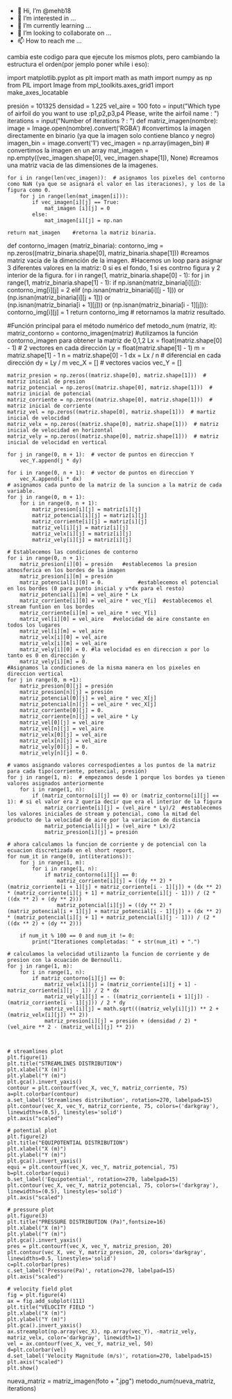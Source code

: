- 👋 Hi, I’m @mehb18
- 👀 I’m interested in ...
- 🌱 I’m currently learning ...
- 💞️ I’m looking to collaborate on ...
- 📫 How to reach me ...

<!---
mehb18/mehb18 is a ✨ special ✨ repository because its `README.md` (this file) appears on your GitHub profile.
You can click the Preview link to take a look at your changes.
--->cambia este codigo para que ejecute los mismos plots, pero cambiando la estructura el orden(por jemplo poner while i eso):
import matplotlib.pyplot as plt
import math as math
import numpy as np
from PIL import Image
from mpl_toolkits.axes_grid1 import make_axes_locatable

presión = 101325
densidad = 1.225
vel_aire = 100
foto = input("Which type of airfoil do you want to use :p1,p2,p3,p4  Please, write the airfoil name : ")
iterations = input("Number of iterations ? : ")
def matriz_imagen(nombre):
    image = Image.open(nombre).convert('RGBA') #convertimos la imagen directamente en binario (ya que la imagen solo contiene blanco y negro)
    imagen_bin = image.convert('1')
    vec_imagen = np.array(imagen_bin) # convertimos la imagen en  un array
    mat_imagen = np.empty((vec_imagen.shape[0], vec_imagen.shape[1]), None) #creamos una matriz vacia de las dimensiones de la imagenes.

    for i in range(len(vec_imagen)):  # asignamos los pixeles del contorno como NaN (ya que se asignará el valor en las iteraciones), y los de la figura como 0.
        for j in range(len(mat_imagen[i])):
            if vec_imagen[i][j] == True:
                mat_imagen [i][j] = 0
            else:
                mat_imagen[i][j] = np.nan

    return mat_imagen    #retorna la matriz binaria.

def contorno_imagen (matriz_binaria):
    contorno_img = np.zeros((matriz_binaria.shape[0], matriz_binaria.shape[1])) #creamos matriz vacia de la dimención de la imagen.
    #Hacemos un loop para asignar 3 diferentes valores en la matriz: 0 si es el fondo, 1 si es contrno figura y 2 interior de la figura.
    for i in range(1, matriz_binaria.shape[0] - 1):
        for j in range(1, matriz_binaria.shape[1] - 1):
            if np.isnan(matriz_binaria[i][j]):
                contorno_img[i][j] = 2
            elif (np.isnan(matriz_binaria[i][j - 1])) or (np.isnan(matriz_binaria[i][j + 1])) or \
                    (np.isnan(matriz_binaria[i + 1][j])) or (np.isnan(matriz_binaria[i - 1][j])):
                contorno_img[i][j] = 1
    return contorno_img # retornamos la matriz resultado.

#Función principal para el método numérico
def metodo_num (matriz, it):
    matriz_contorno = contorno_imagen(matriz) #utilizamos la función contorno_imagen para obtener la matriz de 0,1,2
    Lx = float(matriz.shape[0] - 1)  # 2 vectores en cada dirección
    Ly = float(matriz.shape[1] - 1)
    m = matriz.shape[1] - 1
    n = matriz.shape[0] - 1
    dx = Lx / n # diferencial en cada dirección
    dy = Ly / m
    vec_X = [] # vectores vacios
    vec_Y = []


    matriz_presion = np.zeros((matriz.shape[0], matriz.shape[1]))  # matriz inicial de presion
    matriz_potencial = np.zeros((matriz.shape[0], matriz.shape[1]))  # matriz inicial de potencial
    matriz_corriente = np.zeros((matriz.shape[0], matriz.shape[1]))  # matriz inicial de corriente
    matriz_vel = np.zeros((matriz.shape[0], matriz.shape[1]))  # martiz inicial de velocidad
    matriz_velx = np.zeros((matriz.shape[0], matriz.shape[1]))  # matriz inicial de velocidad en horizontal
    matriz_vely = np.zeros((matriz.shape[0], matriz.shape[1]))  # matriz inicial de velocidad en vertical

    for j in range(0, m + 1):  # vector de puntos en direccion Y
        vec_Y.append(j * dy)

    for i in range(0, n + 1):  # vector de puntos en direccion Y
        vec_X.append(i * dx)
    # asignamos cada punto de la matriz de la suncion a la matriz de cada variable.
    for j in range(0, m + 1):
        for i in range(0, n + 1):
            matriz_presion[i][j] = matriz[i][j]
            matriz_potencial[i][j] = matriz[i][j]
            matriz_corriente[i][j] = matriz[i][j]
            matriz_vel[i][j] = matriz[i][j]
            matriz_velx[i][j] = matriz[i][j]
            matriz_vely[i][j] = matriz[i][j]

    # Establecemos las condiciones de contorno
    for i in range(0, n + 1):
        matriz_presion[i][0] = presión   #establecemos la presion atmosferica en los bordes de la imagen
        matriz_presion[i][m] = presión
        matriz_potencial[i][0] = 0.           #establecemos el potencial en los bordes (0 para punto inicial y v*dx para el resto)
        matriz_potencial[i][m] = vel_aire * Lx
        matriz_corriente[i][0] = vel_aire * vec_Y[i]  #establecemos el stream funtion en los bordes
        matriz_corriente[i][m] = vel_aire * vec_Y[i]
        matriz_vel[i][0] = vel_aire   #velocidad de aire constante en todos los lugares
        matriz_vel[i][m] = vel_aire
        matriz_velx[i][0] = vel_aire
        matriz_velx[i][m] = vel_aire
        matriz_vely[i][0] = 0. #la velocidad es en direccion x por lo tanto es 0 en dirección y
        matriz_vely[i][m] = 0.
    #Asignamos la condiciones de la misma manera en los pixeles en direccion vertical
    for j in range(0, m +1):
        matriz_presion[0][j] = presión
        matriz_presion[n][j] = presión
        matriz_potencial[0][j] = vel_aire * vec_X[j]
        matriz_potencial[n][j] = vel_aire * vec_X[j]
        matriz_corriente[0][j] = 0.
        matriz_corriente[n][j] = vel_aire * Ly
        matriz_vel[0][j] = vel_aire
        matriz_vel[n][j] = vel_aire
        matriz_velx[0][j] = vel_aire
        matriz_velx[n][j] = vel_aire
        matriz_vely[0][j] = 0.
        matriz_vely[n][j] = 0.

    # vamos asignando valores correspodientes a los puntos de la matriz para cada tipo(corriente, potencial, presión)
    for j in range(1, m):  # empezamos desde 1 porque los bordes ya tienen valores asignados anteriormente
        for i in range(1, n):
            if (matriz_contorno[i][j] == 0) or (matriz_contorno[i][j] == 1): # si el valor era 2 queria decir que era el interior de la figura
                matriz_corriente[i][j] = (vel_aire * Ly)/2  #establecemos los valores iniciales de stream y potencial, como la mitad del producto de la velocidad de aire por la variacion de distancia
                matriz_potencial[i][j] = (vel_aire * Lx)/2
                matriz_presion[i][j] = presión

    # ahora calculamos la funcion de corriente y de potencial con la ecuacion discretizada en el short report.
    for num_it in range(0, int(iterations)):
        for j in range(1, m):
            for i in range(1, n):
                if matriz_contorno[i][j] == 0:
                    matriz_corriente[i][j] = ((dy ** 2) * (matriz_corriente[i + 1][j] + matriz_corriente[i - 1][j]) + (dx ** 2) * (matriz_corriente[i][j + 1] + matriz_corriente[i][j - 1])) / (2 * ((dx ** 2) + (dy ** 2)))
                    matriz_potencial[i][j] = ((dy ** 2) * (matriz_potencial[i + 1][j] + matriz_potencial[i - 1][j]) + (dx ** 2) * (matriz_potencial[i][j + 1] + matriz_potencial[i][j - 1])) / (2 * ((dx ** 2) + (dy ** 2)))

        if num_it % 100 == 0 and num_it != 0:
            print("Iterationes completadas: " + str(num_it) + ".")

    # calculamos la velocidad utilizanto la funcion de corriente y de presion con la ecuación de Bernoulli.
    for j in range(1, m):
        for i in range(1, n):
            if matriz_contorno[i][j] == 0:
                matriz_velx[i][j] = (matriz_corriente[i][j + 1] - matriz_corriente[i][j - 1]) / 2 * dx
                matriz_vely[i][j] = - ((matriz_corriente[i + 1][j]) - (matriz_corriente[i - 1][j])) / 2 * dy
                matriz_vel[i][j] = math.sqrt(((matriz_vely[i][j]) ** 2 + (matriz_velx[i][j]) ** 2))
                matriz_presion[i][j] = presión + (densidad / 2) * (vel_aire ** 2 - (matriz_vel[i][j] ** 2))



    # streamlines plot
    plt.figure(1)
    plt.title("STREAMLINES DISTRIBUTION")
    plt.xlabel("X (m)")
    plt.ylabel("Y (m)")
    plt.gca().invert_yaxis()
    contour = plt.contourf(vec_X, vec_Y, matriz_corriente, 75)
    a=plt.colorbar(contour)
    a.set_label('Streamlines distribution', rotation=270, labelpad=15)
    plt.contour(vec_X, vec_Y, matriz_corriente, 75, colors=('darkgray'), linewidths=(0.5), linestyles='solid')
    plt.axis("scaled")

    # potential plot
    plt.figure(2)
    plt.title("EQUIPOTENTIAL DISTRIBUTION")
    plt.xlabel("X (m)")
    plt.ylabel("Y (m)")
    plt.gca().invert_yaxis()
    equi = plt.contourf(vec_X, vec_Y, matriz_potencial, 75)
    b=plt.colorbar(equi)
    b.set_label('Equipotential', rotation=270, labelpad=15)
    plt.contour(vec_X, vec_Y, matriz_potencial, 75, colors=('darkgray'), linewidths=(0.5), linestyles='solid')
    plt.axis("scaled")

    # pressure plot
    plt.figure(3)
    plt.title("PRESSURE DISTRIBUTION (Pa)",fontsize=16)
    plt.xlabel("X (m)")
    plt.ylabel("Y (m)")
    plt.gca().invert_yaxis()
    pres = plt.contourf(vec_X, vec_Y, matriz_presion, 20)
    plt.contour(vec_X, vec_Y, matriz_presion, 20, colors='darkgray', linewidths=0.5, linestyles='solid')
    c=plt.colorbar(pres)
    c.set_label('Pressure(Pa)', rotation=270, labelpad=15)
    plt.axis("scaled")

    # velocity field plot
    fig = plt.figure(4)
    ax = fig.add_subplot(111)
    plt.title("VELOCITY FIELD ")
    plt.xlabel("X (m)")
    plt.ylabel("Y (m)")
    plt.gca().invert_yaxis()
    ax.streamplot(np.array(vec_X), np.array(vec_Y), -matriz_vely, matriz_velx, color='darkgray', linewidth=1)
    vel = ax.contourf(vec_X, vec_Y, matriz_vel, 50)
    d=plt.colorbar(vel)
    d.set_label('Velocity Magnitude (m/s)', rotation=270, labelpad=15)
    plt.axis("scaled")
    plt.show()

nueva_matriz = matriz_imagen(foto + ".jpg")
metodo_num(nueva_matriz, iterations)

